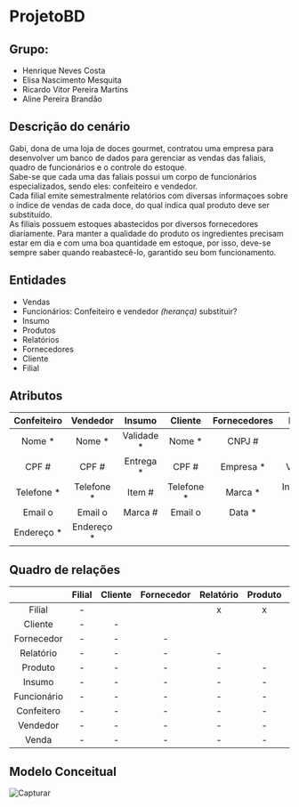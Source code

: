 # ProjetoBD
## **Grupo:** 
* Henrique Neves Costa 
* Elisa Nascimento Mesquita
* Ricardo Vitor Pereira Martins
* Aline Pereira Brandão

## **Descrição do cenário**
 Gabi, dona de uma loja de doces gourmet, contratou uma empresa para desenvolver um banco de dados para gerenciar as vendas das faliais, quadro de funcionários e o controle do estoque. <br>
 Sabe-se que cada uma das faliais possui um corpo de funcionários especializados, sendo eles: confeiteiro e vendedor. <br>
 Cada filial emite semestralmente relatórios com diversas informaçoes sobre o índice de vendas de cada doce, do qual indica qual produto deve ser substituído. <br>
 As filiais possuem estoques abastecidos por diversos fornecedores diariamente. Para manter a qualidade do produto os ingredientes precisam estar em dia e com uma boa quantidade em estoque, por isso, deve-se sempre saber quando reabastecê-lo, garantido seu bom funcionamento.

## **Entidades**
* Vendas
* Funcionários: Confeiteiro e vendedor *(herança)* substituir?
* Insumo
* Produtos
* Relatórios
* Fornecedores
* Cliente
* Filial

## **Atributos**

| Confeiteiro | Vendedor    | Insumo     | Cliente    | Fornecedores| Produtos       | Relatórios      | Filial      | Vendas         |
| :---------: | :---------: | :--------: | :--------: | :---------: | :------------: | :-------------: | :---------: | :------------: |
| Nome *      | Nome *      | Validade * | Nome *     | CNPJ #      | Nome *         | Nome produto #  | CNPJ *      | Nota Fiscal #  |
| CPF #       | CPF #       | Entrega *  | CPF #      | Empresa *   | Validade *     | Semestre #      | Endereço #  | Data *         |
| Telefone *  | Telefone *  | Item #     | Telefone * | Marca *     | Ingredientes o | Resultado *     | Gerente *   | Valor total *  |
| Email o     | Email o     | Marca #    | Email o    | Data *      | ID #           |                 |             |                |
| Endereço *  | Endereço *  |                                                                            


## **Quadro de relações**

|              | Filial | Cliente | Fornecedor | Relatório | Produto | Insumo  | Funcionário | Confeitero | Vendedor | Venda |
| :----------: | :----: | :-----: | :--------: | :-------: | :-----: | :-----: | :---------: | :--------: | :------: | :---: |
| Filial       | -      |         |            |    x      |     x   |   x     |    x        |     x      |    x     |       |
| Cliente      | -      | -       |            |           |         |         |             |            |          |  x    |
| Fornecedor   | -      | -       | -          |           |         |    x    |             |            |          |       |
| Relatório    | -      | -       | -          | -         |         |         |             |            |          | x     |
| Produto      | -      | -       | -          | -         | -       |    x    |             |      x     |    x     |       |
| Insumo       | -      | -       | -          | -         | -       | -       |             |            |          |       |
| Funcionário  | -      | -       | -          | -         | -       | -       | -           |        x   |   x      |       |
| Confeitero   | -      | -       | -          | -         | -       | -       | -           | -          |          |       |
| Vendedor     | -      | -       | -          | -         | -       | -       | -           | -          | -        |  x    |
| Venda        | -      | -       | -          | -         | -       | -       | -           | -          | -        | -     |

## **Modelo Conceitual**

![Capturar](https://user-images.githubusercontent.com/62437015/79284732-ed035e00-7e91-11ea-8487-f3b62ff6cee6.PNG)
